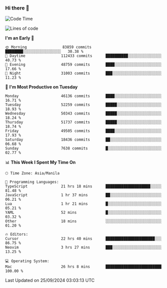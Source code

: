 ### Hi there 👋

<!--START_SECTION:waka-->
![Code Time](http://img.shields.io/badge/Code%20Time-5%2C588%20hrs%2057%20mins-blue)

![Lines of code](https://img.shields.io/badge/From%20Hello%20World%20I%27ve%20Written-120.8%20million%20lines%20of%20code-blue)

**I'm an Early 🐤** 

```text
🌞 Morning                83859 commits       ████████░░░░░░░░░░░░░░░░░   30.38 % 
🌆 Daytime                112433 commits      ██████████░░░░░░░░░░░░░░░   40.73 % 
🌃 Evening                48759 commits       ████░░░░░░░░░░░░░░░░░░░░░   17.66 % 
🌙 Night                  31003 commits       ███░░░░░░░░░░░░░░░░░░░░░░   11.23 % 
```
📅 **I'm Most Productive on Tuesday** 

```text
Monday                   46136 commits       ████░░░░░░░░░░░░░░░░░░░░░   16.71 % 
Tuesday                  52259 commits       █████░░░░░░░░░░░░░░░░░░░░   18.93 % 
Wednesday                50343 commits       █████░░░░░░░░░░░░░░░░░░░░   18.24 % 
Thursday                 51737 commits       █████░░░░░░░░░░░░░░░░░░░░   18.74 % 
Friday                   49505 commits       ████░░░░░░░░░░░░░░░░░░░░░   17.93 % 
Saturday                 18436 commits       ██░░░░░░░░░░░░░░░░░░░░░░░   06.68 % 
Sunday                   7638 commits        █░░░░░░░░░░░░░░░░░░░░░░░░   02.77 % 
```


📊 **This Week I Spent My Time On** 

```text
🕑︎ Time Zone: Asia/Manila

💬 Programming Languages: 
TypeScript               21 hrs 18 mins      ████████████████████░░░░░   81.48 % 
JavaScript               1 hr 37 mins        ██░░░░░░░░░░░░░░░░░░░░░░░   06.21 % 
Lua                      1 hr 21 mins        █░░░░░░░░░░░░░░░░░░░░░░░░   05.21 % 
YAML                     52 mins             █░░░░░░░░░░░░░░░░░░░░░░░░   03.32 % 
Other                    18 mins             ░░░░░░░░░░░░░░░░░░░░░░░░░   01.20 % 

🔥 Editors: 
Cursor                   22 hrs 40 mins      ██████████████████████░░░   86.75 % 
Neovim                   3 hrs 27 mins       ███░░░░░░░░░░░░░░░░░░░░░░   13.25 % 

💻 Operating System: 
Mac                      26 hrs 8 mins       █████████████████████████   100.00 % 
```


 Last Updated on 25/09/2024 03:03:13 UTC
<!--END_SECTION:waka-->


<!--
**rad182/rad182** is a ✨ _special_ ✨ repository because its `README.md` (this file) appears on your GitHub profile.

Here are some ideas to get you started:

- 🔭 I’m currently working on ...
- 🌱 I’m currently learning ...
- 👯 I’m looking to collaborate on ...
- 🤔 I’m looking for help with ...
- 💬 Ask me about ...
- 📫 How to reach me: ...
- 😄 Pronouns: ...
- ⚡ Fun fact: ...
-->
